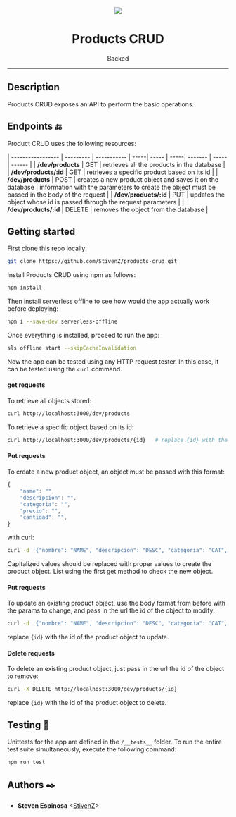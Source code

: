 <p align="center">
  <img src="https://lh3.googleusercontent.com/v--plqz3UIskeOZI5o1sfoyA6MLUEHSZh21jnRdF_fCj2J4umfwuOszibDzCNSiahRctHtiRskwJVjTskmY3AWWf6gYh06kKmhKZhX4NVQqxMERjGwA9CLFbzZqESWDrQ_g7DBPdeA=w2400" >
</p>

<h1 align="center">Products CRUD</h1>
<p align="center">Backed</p>

---
## Description

Products CRUD exposes an API to perform the basic operations. 

## Endpoints :end:

Product CRUD uses the following resources:

| ----------------- | --------- | ----------- | -----| ----- | -----| ------- | ----- | ------ |
| **/dev/products** | GET | retrieves all the products in the database |
| **/dev/products/:id** | GET | retrieves a specific product based on its id |
| **/dev/products** | POST | creates a new product object and saves it on the database | information with the parameters to create the object must be passed in the body of the request |
| **/dev/products/:id** | PUT | updates the object whose id is passed through the request parameters | 
| **/dev/products/:id** | DELETE | removes the object from the database |

## Getting started

First clone this repo locally:
```bash
git clone https://github.com/StivenZ/products-crud.git
```

Install Products CRUD using npm as follows:

```bash
npm install
```

Then install serverless offline to see how would the app actually work before deploying:
```bash
npm i --save-dev serverless-offline
```

Once everything is installed, proceed to run the app:
```bash
sls offline start --skipCacheInvalidation
```

Now the app can be tested using any HTTP request tester. In this case, it can be tested using the `curl` command.

#### get requests
To retrieve all objects stored:
```bash
curl http://localhost:3000/dev/products
```
To retrieve a specific object based on its id:
```bash
curl http://localhost:3000/dev/products/{id}   # replace {id} with the id of any object retrieved before
```

#### Put requests
To create a new product object, an object must be passed with this format:
```js
{
    "name": "",
    "descripcion": "",
    "categoria": "",
    "precio": "",
    "cantidad": "",
}
```

with curl:
```bash
curl -d '{"nombre": "NAME", "descripcion": "DESC", "categoria": "CAT", "precio": 5, "cantidad": 5}' -H "Content-Type: application/json" -X POST http://localhost:3000/dev/products
```
Capitalized values should be replaced with proper values to create the product object. List using the first get method to check the new object.

#### Put requests
To update an existing product object, use the body format from before with the params to change, and pass in the url the id of the object to modify:
```bash
curl -d '{"nombre": "NAME", "descripcion": "DESC", "categoria": "CAT", "precio": 5, "cantidad": 5}' -H "Content-Type: application/json" -X PUT http://localhost:3000/dev/products/{id}
```
replace `{id}` with the id of the product object to update.


#### Delete requests
To delete an existing product object, just pass in the url the id of the object to remove:
```bash
curl -X DELETE http://localhost:3000/dev/products/{id}
```
replace `{id}` with the id of the product object to delete.


## Testing :straight_ruler:

Unittests for the app are defined in the `/__tests__` folder. To run the entire test suite simultaneously, execute the following command:

```bash
npm run test
```
## Authors :black_nib:
* **Steven Espinosa** <[StivenZ](https://github.com/)>
